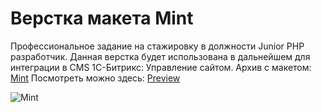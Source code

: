 # Верстка макета Mint

Профессиональное задание на стажировку в должности Junior PHP разработчик. Данная верстка будет использована в дальнейшем для интеграции в CMS 1C-Битрикс: Управление сайтом. 
Архив с макетом: [Mint](https://surl.li/mnpcn)
Посмотреть можно здесь: [Preview](https://alexandr1807.github.io/Mint/)

![Mint](https://thumbsnap.com/i/Y7ikVkJo.png)
